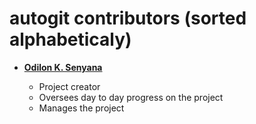 autogit contributors (sorted alphabeticaly)
============================================

* **[Odilon K. Senyana](https://github.com/oksenyana)**

  * Project creator
  * Oversees day to day progress on the project
  * Manages the project
